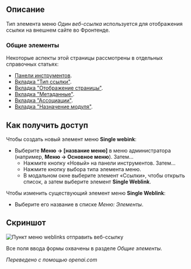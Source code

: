 <!-- Filename: Help4.x:Menus_Menu_Item_Single_Weblink / Display title: Одно веб-ссылка -->

## Описание

Тип элемента меню *Один веб-ссылка* используется для отображения ссылки на внешнем сайте во Фронтенде.

### Общие элементы

Некоторые аспекты этой страницы рассмотрены в отдельных справочных статьях:

* [Панели инструментов](jdocmanual?article=help/common-elements/toolbars).
* [Вкладка "Тип ссылки"](jdocmanual?article=help/menu-items-common/menu-item-link-type).
* [Вкладка "Отображение страницы"](jdocmanual?article=help/menu-items-common/menu-item-page-display).
* [Вкладка "Метаданные"](jdocmanual?article=help/menu-items-common/menu-item-metadata).
* [Вкладка "Ассоциации"](jdocmanual?article=help/common-elements/edit-associations).
* [Вкладка "Назначение модуля"](jdocmanual?article=help/menu-items-common/menu-item-module-assignment).

## Как получить доступ

Чтобы создать новый элемент меню **Single webink**:

- Выберите **Меню → \[название меню\]** в меню администратора
  (например, **Меню → Основное меню**). Затем...
  - Нажмите кнопку «Новый» на панели инструментов. Затем...
  - Нажмите кнопку выбора типа элемента меню.
  - В модальном окне выберите элемент «Ссылки», чтобы открыть список, а затем
    выберите элемент **Single Weblink**.

Чтобы изменить существующий элемент меню **Single Weblink**:

- Выберите его название в списке *Меню: Элементы*.

## Скриншот

![Пункт меню weblinks отправить веб-ссылку](../../../ru/images/menu-items/weblinks-single-weblink-details-tab.png)

Все поля ввода формы охвачены в разделе *Общие элементы*.

*Переведено с помощью openai.com*


